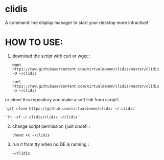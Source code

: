 # clidis
A command line display manager to start your desktop more intractive!

# HOW TO USE: 

1. download the script with curl or wget : 
	
	`wget https://raw.githubusercontent.com/virtualdemon/clidis/master/clidis -O ~/clidis`

	`curl https://raw.githubusercontent.com/virtualdemon/clidis/master/clidis -o ~/clidis`
	
or clone this repository and make a soft link from script!:
		
	`git clone https://github.com/virtualdemon/clidis ~/.clidis`
		
	`ln -sf ~/.clidis/clidis ~/clidis`

2. change script permission (just once!) : 

	`chmod +x ~/clidis`

3. run it from tty when no DE is running : 

	`~/clidis`

